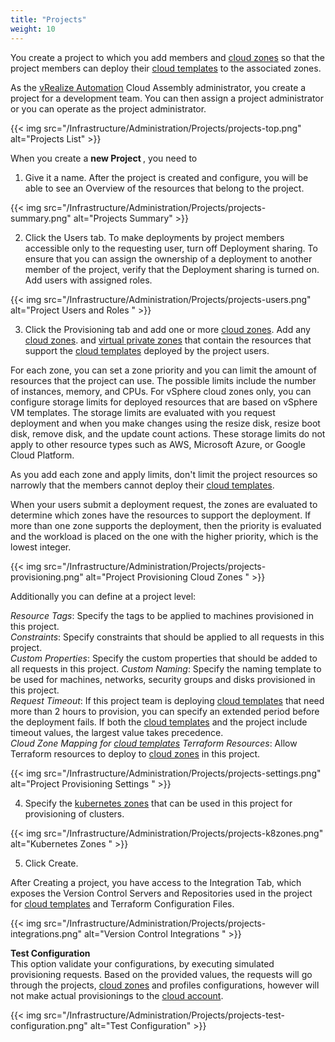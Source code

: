 ```yaml
---
title: "Projects"
weight: 10
---
```


You create a project to which you add members and [cloud zones](/Infrastructure/Configure/Cloud-Zones/) so that the project members can deploy their [cloud templates](/Design/Cloud_Templates/) to the associated zones.

As the [vRealize Automation](https://www.vmware.com/products/vrealize-automation.html) Cloud Assembly administrator, you create a project for a development team. You can then assign a project administrator or you can operate as the project administrator.

{{< img src="/Infrastructure/Administration/Projects/projects-top.png" alt="Projects List" >}}

When you create a <strong> new Project </strong>, you need to 

1. Give it a name.
After the project is created and configure, you will be able to see an Overview of the resources that belong to the project.

{{< img src="/Infrastructure/Administration/Projects/projects-summary.png" alt="Projects Summary" >}}

2. Click the Users tab.
To make deployments by project members accessible only to the requesting user, turn off Deployment sharing. To ensure that you can assign the ownership of a deployment to another member of the project, verify that the Deployment sharing is turned on. Add users with assigned roles.

{{< img src="/Infrastructure/Administration/Projects/projects-users.png" alt="Project Users and Roles " >}}

3. Click the Provisioning tab and add one or more [cloud zones](/Infrastructure/Configure/Cloud-Zones/).
Add any [cloud zones](/Infrastructure/Configure/Cloud-Zones/). and [virtual private zones](/Infrastructure/Configure/Virtual-Private-Zones/) that contain the resources that support the [cloud templates](/Design/Cloud_Templates/) deployed by the project users.

For each zone, you can set a zone priority and you can limit the amount of resources that the project can use. The possible limits include the number of instances, memory, and CPUs. For vSphere cloud zones only, you can configure storage limits for deployed resources that are based on vSphere VM templates. The storage limits are evaluated with you request deployment and when you make changes using the resize disk, resize boot disk, remove disk, and the update count actions. These storage limits do not apply to other resource types such as AWS, Microsoft Azure, or Google Cloud Platform.

As you add each zone and apply limits, don't limit the project resources so narrowly that the members cannot deploy their [cloud templates](/Design/Cloud_Templates/).

When your users submit a deployment request, the zones are evaluated to determine which zones have the resources to support the deployment. If more than one zone supports the deployment, then the priority is evaluated and the workload is placed on the one with the higher priority, which is the lowest integer.

{{< img src="/Infrastructure/Administration/Projects/projects-provisioning.png" alt="Project Provisioning Cloud Zones " >}}

Additionally you can define at a project level:

<i>Resource Tags</i>: Specify the tags to be applied to machines provisioned in this project.<br> 
<i>Constraints</i>: Specify constraints that should be applied to all requests in this project. <br>
<i>Custom Properties</i>: Specify the custom properties that should be added to all requests in this project.
<i>Custom Naming</i>: Specify the naming template to be used for machines, networks, security groups and disks provisioned in this project. <br>
<i>Request Timeout</i>: If this project team is deploying [cloud templates](/Design/Cloud_Templates/)  that need more than 2 hours to provision, you can specify an extended period before the deployment fails. If both the [cloud templates](/Design/Cloud_Templates/)  and the project include timeout values, the largest value takes precedence.<br>
<i>Cloud Zone Mapping for [cloud templates](/Design/Cloud_Templates/)  Terraform Resources</i>: Allow Terraform resources to deploy to [cloud zones](/Infrastructure/Configure/Cloud-Zones/) in this project.<br>

{{< img src="/Infrastructure/Administration/Projects/projects-settings.png" alt="Project Provisioning Settings " >}}

4. Specify the [kubernetes zones](/Infrastructure/Configure/Kubernetes-Zones/) that can be used in this project for provisioning of clusters. 

{{< img src="/Infrastructure/Administration/Projects/projects-k8zones.png" alt="Kubernetes Zones " >}}

5. Click Create.

After Creating a project, you have access to the Integration Tab, which exposes the Version Control  Servers and Repositories used in the project for [cloud templates](/Design/Cloud_Templates/) and Terraform Configuration Files.

{{< img src="/Infrastructure/Administration/Projects/projects-integrations.png" alt="Version Control Integrations " >}}

<strong>Test Configuration</strong><br>
This option validate your configurations, by executing simulated provisioning requests. Based on the provided values, the requests will go through the projects, [cloud zones](/Infrastructure/Configure/Cloud-Zones/) and profiles configurations, however will not make actual provisionings to the [cloud account](/Infrastructure/Connections/Cloud-Accounts/).

{{< img src="/Infrastructure/Administration/Projects/projects-test-configuration.png" alt="Test Configuration" >}}